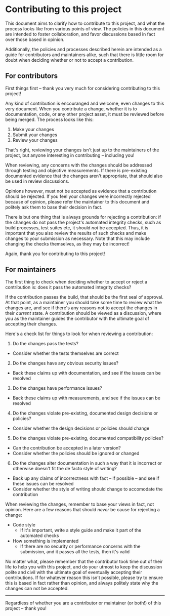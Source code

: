 Contributing to this project
============================

This document aims to clarify how to contribute to this project, and what the process looks like from various points of view. The policies in this document are intended to foster collaboration, and favor discussions based in fact over those based in opinion.

Additionally, the policies and processes described herein are intended as a guide for contributors and maintainers alike, such that there is little room for doubt when deciding whether or not to accept a contribution.

For contributors
----------------

First things first – thank you very much for considering contributing to this project!

Any kind of contribution is encouranged and welcome, even changes to this very document. When you contribute a change, whether it is to documentation, code, or any other project asset, it must be reviewed before being merged. The process looks like this:

1. Make your changes
2. Submit your changes
3. Review your changes

That's right, reviewing your changes isn't just up to the maintainers of the project, but anyone interesting in contributing – including you!

When reviewing, any concerns with the changes should be addressed through testing and objective measurements. If there is pre-existing documented evidence that the changes aren't appropriate, that should also be used in review discussions.

Opinions however, must not be accepted as evidence that a contribution should be rejected. If you feel your changes were incorrectly rejected because of opinion, please refer the maintainer to this document and politely ask them to base their decision in fact.

There is but one thing that is always grounds for rejecting a contribution: if the changes do not pass the project's automated integrity checks, such as build processes, test suites etc, it should *not* be accepted. Thus, it is important that you also review the results of such checks and make changes to your submission as necessary. Note that this may include changing the checks themselves, as they may be incorrect!

Again, thank you for contributing to this project!

For maintainers
---------------

The first thing to check when deciding whether to accept or reject a contribution is: does it pass the automated integrity checks?

If the contribution passes the build, that should be the first seal of approval. At that point, as a maintainer you should take some time to review what the changes are, and see if there's any reasons not to accept the changes in their *current* state. A contribution should be viewed as a discussion, where you as the maintainer guides the contributor with the ultimate goal of accepting their changes.

Here's a check list for things to look for when reviewing a contribution:

1. Do the changes pass the tests?
  - Consider whether the tests themselves are correct
2. Do the changes have any obvious security issues?
  - Back these claims up with documentation, and see if the issues can be resolved
3. Do the changes have performance issues?
  - Back these claims up with measurements, and see if the issues can be resolved
4. Do the changes violate pre-existing, documented design decisions or policies?
  - Consider whether the design decisions or policies should change
5. Do the changes violate pre-existing, documented compatibility policies?
  - Can the contribution be accepted in a later version?
  - Consider whether the policies should be ignored or changed
6. Do the changes alter documentation in such a way that it is incorrect or otherwise doesn't fit the de facto style of writing?
  - Back up any claims of incorrectness with fact – if possible – and see if these issues can be resolved
  - Consider whether the style of writing should change to accomodate the contribution

When reviewing the changes, remember to base your views in fact, not opinion. Here are a few reasons that should *never* be cause for rejecting a change:

- Code style
  + If it's important, write a style guide and make it part of the automated checks
- How something is implemented
  + If there are no security or performance concerns with the submission, and it passes all the tests, then it's valid

No matter what, please remember that the contributor took time out of their life to help you with this project, and do your utmost to keep the discussion polite and civil with the ultimate goal of eventually accepting their contributions. If for whatever reason this isn't possible, please try to ensure this is based in fact rather than opinion, and always politely state why the changes can not be accepted.

---

Regardless of whether you are a contributor or maintainer (or both!) of this project – thank you!